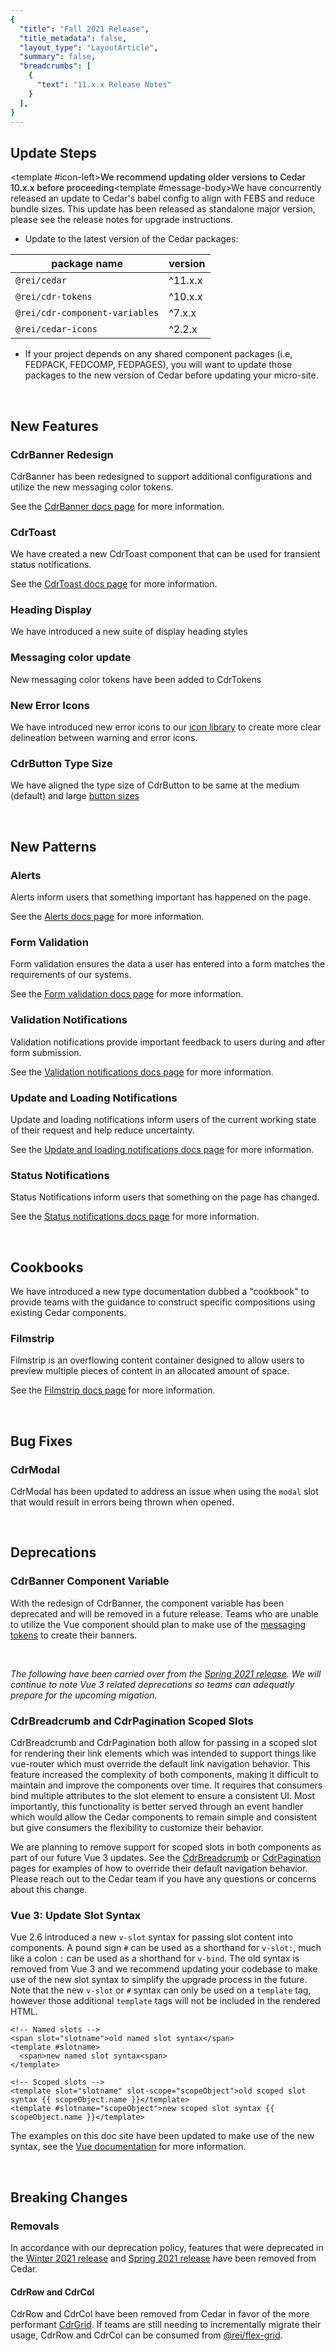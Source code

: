 ```yaml
---
{
  "title": "Fall 2021 Release",
  "title_metadata": false,
  "layout_type": "LayoutArticle",
  "summary": false,
  "breadcrumbs": [
    {
      "text": "11.x.x Release Notes"
    }
  ],
}
---
```


<cdr-doc-table-of-contents-shell parentSelector='h2' childSelector='h3'>

## Update Steps

<cdr-banner type="warning" aria-live="polite"><template #icon-left><icon-warning-fill inherit-color /></template><span style="font-weight:500">We recommend updating older versions to Cedar 10.x.x before proceeding</span><template #message-body>We have concurrently released an update to Cedar's babel config to align with FEBS and reduce bundle sizes. This update has been released as standalone major version, please see the <cdr-link href="../summer-2021/">release notes</cdr-link> for upgrade instructions.</template></cdr-banner>

- Update to the latest version of the Cedar packages:

| package name | version |
|--------------|---------|
| `@rei/cedar` | ^11.x.x |
| `@rei/cdr-tokens` | ^10.x.x |
| `@rei/cdr-component-variables` | ^7.x.x |
| `@rei/cedar-icons` | ^2.2.x |

- If your project depends on any shared component packages (i.e, FEDPACK, FEDCOMP, FEDPAGES), you will want to update those packages to the new version of Cedar before updating your micro-site.

<br>

## New Features

### CdrBanner Redesign

CdrBanner has been redesigned to support additional configurations and utilize the new messaging color tokens.

See the [CdrBanner docs page](../../components/banner) for more information.

### CdrToast

We have created a new CdrToast component that can be used for transient status notifications.

See the [CdrToast docs page](../../components/toast) for more information.

### Heading Display

We have introduced a new suite of display heading styles

### Messaging color update

New messaging color tokens have been added to CdrTokens 

### New Error Icons

We have introduced new error icons to our [icon library](../..//icons/library/) to create more clear delineation between warning and error icons.

<icon-error-stroke/> <icon-error-fill/>

### CdrButton Type Size

We have aligned the type size of CdrButton to be same at the medium (default) and large [button sizes](../..//components/buttons/#sizing)

<br>

## New Patterns

### Alerts

Alerts inform users that something important has happened on the page.

See the [Alerts docs page](../../patterns/alerts) for more information.


### Form Validation

Form validation ensures the data a user has entered into a form matches the requirements of our systems.

See the [Form validation docs page](../../patterns/form-validation) for more information.
### Validation Notifications

Validation notifications provide important feedback to users during and after form submission.

See the [Validation notifications docs page](../../patterns/validation-notifications) for more information.

### Update and Loading Notifications

Update and loading notifications inform users of the current working state of their request and help reduce uncertainty.

See the [Update and loading notifications docs page](../../patterns/update-and-loading-notifications) for more information.

### Status Notifications

Status Notifications inform users that something on the page has changed.

See the [Status notifications docs page](../../patterns/status-notifications) for more information.

<br>

## Cookbooks

We have introduced a new type documentation dubbed a "cookbook" to provide teams with the guidance to construct specific compositions using existing Cedar components.

### Filmstrip

Filmstrip is an overflowing content container designed to allow users to preview multiple pieces of content in an allocated amount of space.

See the [Filmstrip docs page](../../components/filmstrip) for more information.

<br>

## Bug Fixes

### CdrModal
CdrModal has been updated to address an issue when using the `modal` slot that would result in errors being thrown when opened.

<br>

## Deprecations

### CdrBanner Component Variable

With the redesign of CdrBanner, the component variable has been deprecated and will be removed in a future release. Teams who are unable to utilize the Vue component should plan to make use of the [messaging tokens](http://localhost:8080/tokens/all-tokens/#colors) to create their banners. 

<br/>

*The following have been carried over from the [Spring 2021 release](../spring-2021/#deprecations). We will continue to note Vue 3 related deprecations so teams can adequatly prepare for the upcoming migation.*
### CdrBreadcrumb and CdrPagination Scoped Slots

CdrBreadcrumb and CdrPagination both allow for passing in a scoped slot for rendering their link elements which was intended to support things like vue-router which must override the default link navigation behavior. This feature increased the complexity of both components, making it difficult to maintain and improve the components over time. It requires that consumers bind multiple attributes to the slot element to ensure a consistent UI. Most importantly, this functionality is better served through an event handler which would allow the Cedar components to remain simple and consistent but give consumers the flexibility to customize their behavior.

 We are planning to remove support for scoped slots in both components as part of our future Vue 3 updates. See the [CdrBreadcrumb](../../components/breadcrumb/#custom-navigation) or [CdrPagination](../../components/pagination/#overriding-default-navigation) pages for examples of how to override their default navigation behavior. Please reach out to the Cedar team if you have any questions or concerns about this change.

### Vue 3: Update Slot Syntax

Vue 2.6 introduced a new `v-slot` syntax for passing slot content into components. A pound sign `#` can be used as a shorthand for `v-slot:`, much like a colon `:` can be used as a shorthand for `v-bind`. The old syntax is removed from Vue 3 and we recommend updating your codebase to make use of the new slot syntax to simplify the upgrade process in the future. Note that the new `v-slot` or `#` syntax can only be used on a `template` tag, however those additional `template` tags will not be included in the rendered HTML.

```
<!-- Named slots -->
<span slot="slotname">old named slot syntax</span>
<template #slotname>
  <span>new named slot syntax<span>
</template>

<!-- Scoped slots -->
<template slot="slotname" slot-scope="scopeObject">old scoped slot syntax {{ scopeObject.name }}</template>
<template #slotname="scopeObject">new scoped slot syntax {{ scopeObject.name }}</template>
```

The examples on this doc site have been updated to make use of the new syntax, see the [Vue documentation](https://vuejs.org/v2/guide/components-slots.html#Named-Slots) for more information.

<br>

## Breaking Changes

### Removals

In accordance with our deprecation policy, features that were deprecated in the [Winter 2021 release](../winter-2021/#deprecations) and [Spring 2021 release](../spring-2021/#deprecations) have been removed from Cedar.

#### CdrRow and CdrCol

CdrRow and CdrCol have been removed from Cedar in favor of the more performant [CdrGrid](../../components/grid). If teams are still needing to incrementally migrate their usage, CdrRow and CdrCol can be consumed from [@rei/flex-grid](https://git.rei.com/projects/FEDCOMP/repos/flex-grid/browse).

</cdr-doc-table-of-contents-shell>
